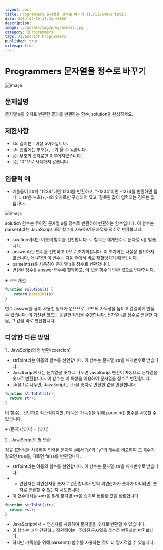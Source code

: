 ```yaml
---
layout: post
title: Programmers 문자열을 정수로 바꾸기 ([Lv1]Javascript편)
date: 2024-05-06 17:33 +0900
description: 
image: ../assets/img/programmers.jpg
category: [Programmers]
tags: Javascript Programmers
published: true
sitemap: true
---
```


# Programmers 문자열을 정수로 바꾸기

![image](https://github.com/gnlgk/gnlgk.github.io/assets/161431748/cf22c1d1-4722-4626-9229-a1cc79b1abdb)

## 문제설명

문자열 s를 숫자로 변환한 결과를 반환하는 함수, solution을 완성하세요.

## 제한사항

* s의 길이는 1 이상 5이하입니다.
* s의 맨앞에는 부호(+, -)가 올 수 있습니다.
* s는 부호와 숫자로만 이루어져있습니다.
* s는 "0"으로 시작하지 않습니다.

## 입출력 예

* 예를들어 str이 "1234"이면 1234를 반환하고, "-1234"이면 -1234를 반환하면 됩니다.
str은 부호(+,-)와 숫자로만 구성되어 있고, 잘못된 값이 입력되는 경우는 없습니다.

![image](https://github.com/gnlgk/gnlgk.github.io/assets/161431748/ed605fc4-cee8-4e48-bdbc-cd668f32d190)

solution 함수는 주어진 문자열 s를 정수로 변환하여 반환하는 함수입니다. 이 함수는 parseInt라는 JavaScript 내장 함수를 사용하여 문자열을 정수로 변환합니다.

* solution이라는 이름의 함수를 선언합니다. 이 함수는 매개변수로 문자열 s를 받습니다.
* answer라는 변수를 선언하고 0으로 초기화합니다. 이 초기화는 사실상 필요하지 않습니다, 왜냐하면 이 변수는 다음 줄에서 바로 재할당되기 때문입니다.
* parseInt(s)를 사용하여 문자열 s를 정수로 변환합니다.
* 변환된 정수를 answer 변수에 할당하고, 이 값을 함수의 반환 값으로 반환합니다.

※ 코드 개선
````javascript
function solution(s) {
    return parseInt(s);
}
````

변수 answer를 굳이 사용할 필요가 없으므로, 코드의 가독성을 높이고 간결하게 만들 수 있습니다. 이 개선된 코드는 동일한 작업을 수행합니다. 문자열 s를 정수로 변환한 다음, 그 값을 바로 반환합니다.

## 다양한 다른 방법

1 .  JavaScript의 형 변환(coercion)

* strToInt라는 이름의 함수를 선언합니다. 이 함수는 문자열 str을 매개변수로 받습니다.
* JavaScript에서는 문자열을 숫자로 나누면 JavaScript 엔진이 자동으로 문자열을 숫자로 변환합니다. 이 함수는 이 특성을 이용하여 문자열을 정수로 변환합니다.
* str을 1로 나누면, JavaScript는 str을 숫자로 변환한 값을 반환합니다.

````javascript
function strToInt(str){
  return str/1
}
````

이 함수는 간단하고 직관적이지만, 더 나은 가독성을 위해 parseInt() 함수를 사용할 수 있습니다.

※ (문자)/(숫자) = (숫자)


2 . JavaScript의 형 변환

정규 표현식을 사용하여 입력된 문자열 s에서 "p"와 "y"의 개수를 비교하여 그 개수가 같으면 true를, 다르면 false를 반환합니다.

* strToInt라는 이름의 함수를 선언합니다. 이 함수는 문자열 str을 매개변수로 받습니다.
* + 연산자는 피연산자를 숫자로 변환합니다. 만약 피연산자가 숫자가 아니라면, 숫자로 변환할 수 있는지 시도합니다.
* 이 함수에서는 +str을 통해 문자열 str을 숫자로 변환한 값을 반환합니다.

````javascript
function strToInt(str){
  return +str;
}
````

* JavaScript에서 + 연산자를 사용하여 문자열을 숫자로 변환할 수 있습니다.
* 이 함수는 매우 간단하고 직관적이며, 주어진 문자열을 정수로 변환하여 반환합니다.
* 하지만 가독성을 위해 parseInt() 함수를 사용하는 것이 더 명시적일 수 있습니다.